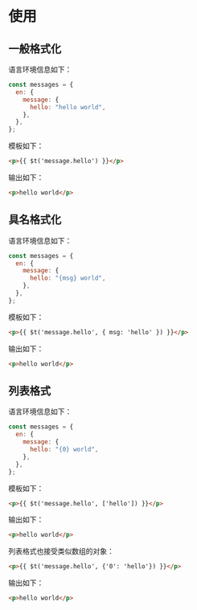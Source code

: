 # 使用

## 一般格式化

语言环境信息如下：

```js
const messages = {
  en: {
    message: {
      hello: "hello world",
    },
  },
};
```

模板如下：

```html
<p>{{ $t('message.hello') }}</p>
```

输出如下：

```html
<p>hello world</p>
```

## 具名格式化

语言环境信息如下：

```js
const messages = {
  en: {
    message: {
      hello: "{msg} world",
    },
  },
};
```

模板如下：

```html
<p>{{ $t('message.hello', { msg: 'hello' }) }}</p>
```

输出如下：

```html
<p>hello world</p>
```

## 列表格式

语言环境信息如下：

```js
const messages = {
  en: {
    message: {
      hello: "{0} world",
    },
  },
};
```

模板如下：

```html
<p>{{ $t('message.hello', ['hello']) }}</p>
```

输出如下：

```html
<p>hello world</p>
```

列表格式也接受类似数组的对象：

```html
<p>{{ $t('message.hello', {'0': 'hello'}) }}</p>
```

输出如下：

```html
<p>hello world</p>
```
